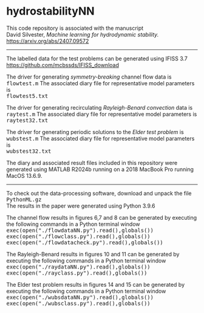 # hydrostabilityNN

This code repository is associated with the manuscript <br>
David Silvester, 
<i>Machine learning for hydrodynamic stability.</i> <br>
https://arxiv.org/abs/2407.09572 <br>

<hr>

The labelled data for the test problems can be generated using IFISS 3.7<br>
https://github.com/mcbssds/IFISS_download <br>

The driver for generating <i>symmetry-breaking</i> channel flow data is<br>
<TT>flowtest.m</TT>
The associated diary file for representative model parameters is<br>
<TT>flowtest5.txt</TT><br>

The driver for generating recirculating <i>Rayleigh-Benard convection</i> data is<br>
<TT>raytest.m</TT>
The associated diary file for representative model parameters is<br>
<TT>raytest32.txt</TT><br>

The driver for generating periodic solutions to the <i>Elder test problem</i> is<br>
<TT>wubstest.m</TT>
The associated diary file for representative model parameters is<br>
<TT>wubstest32.txt</TT><br>

The diary and associated result files included in this repository were generated 
using MATLAB R2024b running on a 2018 MacBook Pro running MacOS 13.6.9. 


<hr>

To check out the data-processing software, download and unpack the file<br>
<TT>PythonML.gz</TT><br>
The results in the paper were generated using Python 3.9.6 

The channel flow results in figures 6,7 and 8 can be
generated by executing the following commands in
a Python terminal window<br>
<TT>exec(open("./flowdataNN.py").read(),globals())<br>
exec(open("./flowclass.py").read(),globals())<br> 
exec(open("./flowdatacheck.py").read(),globals())<br> </TT>

The Rayleigh-Benard results in figures 10 and 11 can be
generated by executing the following commands in
a Python terminal window<br>
<TT>exec(open("./raydataNN.py").read(),globals())<br>
exec(open("./rayclass.py").read(),globals())<br> </TT>

The Elder test problem results in figures 14 and 15 can be
generated by executing the following commands in
a Python terminal window<br>
<TT>exec(open("./wubsdataNN.py").read(),globals())<br>
exec(open("./wubsclass.py").read(),globals())<br> </TT>

